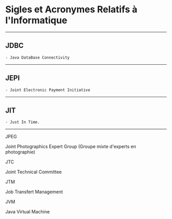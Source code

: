 # **Sigles et Acronymes Relatifs à l'Informatique**

---
## **JDBC**

    - Java DataBase Connectivity
---
## **JEPI**

    - Joint Electronic Payment Initiative
---
## **JIT**

    - Just In Time.
---
JPEG

Joint Photographics Expert Group (Groupe mixte d'experts en photographie)

JTC

Joint Technical Committee

JTM

Job Transfert Management

JVM

Java Virtual Machine